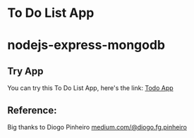 # To Do List App

# nodejs-express-mongodb

## Try App
You can try this To Do List App, here's the link: [Todo App](https://todolist-aplikasi.herokuapp.com/)

## Reference:
Big thanks to Diogo Pinheiro [medium.com/@diogo.fg.pinheiro](https://medium.com/@diogo.fg.pinheiro/simple-to-do-list-app-with-node-js-and-mongodb-chapter-1-c645c7a27583)